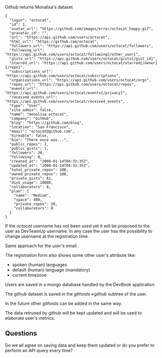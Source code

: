 Github returns Monalisa's dataset

    {
      "login": "octocat",
      "id": 1,
      "avatar_url": "https://github.com/images/error/octocat_happy.gif",
      "gravatar_id": "",
      "url": "https://api.github.com/users/octocat",
      "html_url": "https://github.com/octocat",
      "followers_url": "https://api.github.com/users/octocat/followers",
      "following_url": "https://api.github.com/users/octocat/following{/other_user}",
      "gists_url": "https://api.github.com/users/octocat/gists{/gist_id}",
      "starred_url": "https://api.github.com/users/octocat/starred{/owner}{/repo}",
      "subscriptions_url": "https://api.github.com/users/octocat/subscriptions",
      "organizations_url": "https://api.github.com/users/octocat/orgs",
      "repos_url": "https://api.github.com/users/octocat/repos",
      "events_url": "https://api.github.com/users/octocat/events{/privacy}",
      "received_events_url": "https://api.github.com/users/octocat/received_events",
      "type": "User",
      "site_admin": false,
      "name": "monalisa octocat",
      "company": "GitHub",
      "blog": "https://github.com/blog",
      "location": "San Francisco",
      "email": "octocat@github.com",
      "hireable": false,
      "bio": "There once was...",
      "public_repos": 2,
      "public_gists": 1,
      "followers": 20,
      "following": 0,
      "created_at": "2008-01-14T04:33:35Z",
      "updated_at": "2008-01-14T04:33:35Z",
      "total_private_repos": 100,
      "owned_private_repos": 100,
      "private_gists": 81,
      "disk_usage": 10000,
      "collaborators": 8,
      "plan": {
        "name": "Medium",
        "space": 400,
        "private_repos": 20,
        "collaborators": 0
      }
    }

If the _octocat_ username has not been used yet it will be proposed to the user as DevTeamUp username. In any case the user has the possibility to change username at the registration time.

Same approach for the user's email.

The registration form also shows some other user's attribute like:

* spoken (human) languages
* default (human) language (mandatory)
* current timezone

Users are saved in a mongo database handled by the DevBook application

The github dataset is saved in the _githosts->github_ subtree of the user.

In the future other _githosts_ can be added in the same way.

The data retruned by github will be kept updated and will be used to elaborate user's metrics.


## Questions

Do we all agree on saving data and keep them updated or do you prefer to perform an API query every time?